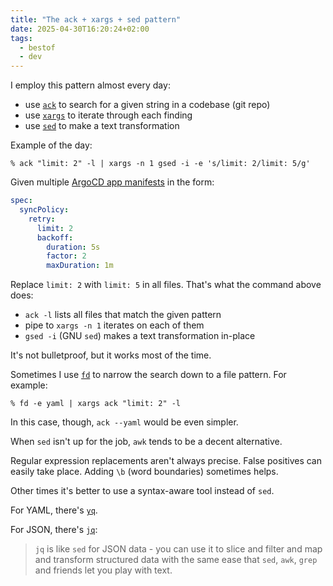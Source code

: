 ```yaml
---
title: "The ack + xargs + sed pattern"
date: 2025-04-30T16:20:24+02:00
tags:
  - bestof
  - dev
---
```


I employ this pattern almost every day:

- use [`ack`](https://beyondgrep.com/) to search for a given string in a codebase (git repo)
- use [`xargs`](https://man.archlinux.org/man/xargs.1) to iterate through each finding
- use [`sed`](https://www.gnu.org/software/sed/manual/sed.html) to make a text transformation

Example of the day:

```shell
% ack "limit: 2" -l | xargs -n 1 gsed -i -e 's/limit: 2/limit: 5/g'
```

Given multiple [ArgoCD app manifests](https://argo-cd.readthedocs.io/en/stable/) in the form:

```yaml
spec:
  syncPolicy:
    retry:
      limit: 2
      backoff:
        duration: 5s
        factor: 2
        maxDuration: 1m
```

Replace `limit: 2` with `limit: 5` in all files. That's what the command above
does:

- `ack -l` lists all files that match the given pattern
- pipe to `xargs -n 1` iterates on each of them
- `gsed -i` (GNU `sed`) makes a text transformation in-place

It's not bulletproof, but it works most of the time.

Sometimes I use [`fd`](https://github.com/sharkdp/fd) to narrow the search down
to a file pattern. For example:

```shell
% fd -e yaml | xargs ack "limit: 2" -l
```

In this case, though, `ack --yaml` would be even simpler.

When `sed` isn't up for the job, `awk` tends to be a decent alternative.

Regular expression replacements aren't always precise.
False positives can easily take place.
Adding `\b` (word boundaries) sometimes helps.

Other times it's better to use a syntax-aware tool instead of `sed`.

For YAML, there's [`yq`](https://github.com/mikefarah/yq).

For JSON, there's [`jq`](https://jqlang.org/):

> `jq` is like `sed` for JSON data - you can use it to slice and filter and map
> and transform structured data with the same ease that `sed`, `awk`, `grep` and
> friends let you play with text.
